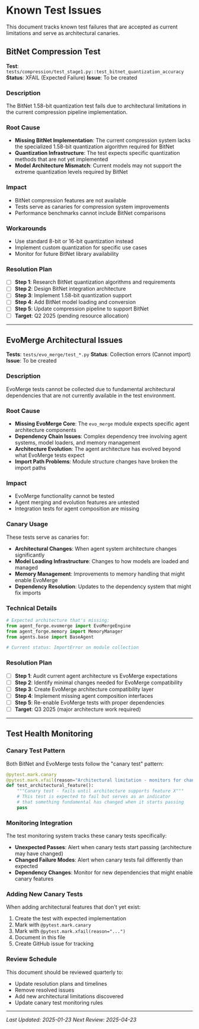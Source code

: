 # Known Test Issues

This document tracks known test failures that are accepted as current limitations and serve as architectural canaries.

## BitNet Compression Test
**Test**: `tests/compression/test_stage1.py::test_bitnet_quantization_accuracy`
**Status**: XFAIL (Expected Failure)
**Issue**: To be created

### Description
The BitNet 1.58-bit quantization test fails due to architectural limitations in the current compression pipeline implementation.

### Root Cause
- **Missing BitNet Implementation**: The current compression system lacks the specialized 1.58-bit quantization algorithm required for BitNet
- **Quantization Infrastructure**: The test expects specific quantization methods that are not yet implemented
- **Model Architecture Mismatch**: Current models may not support the extreme quantization levels required by BitNet

### Impact
- BitNet compression features are not available
- Tests serve as canaries for compression system improvements
- Performance benchmarks cannot include BitNet comparisons

### Workarounds
- Use standard 8-bit or 16-bit quantization instead
- Implement custom quantization for specific use cases
- Monitor for future BitNet library availability

### Resolution Plan
- [ ] **Step 1**: Research BitNet quantization algorithms and requirements
- [ ] **Step 2**: Design BitNet integration architecture  
- [ ] **Step 3**: Implement 1.58-bit quantization support
- [ ] **Step 4**: Add BitNet model loading and conversion
- [ ] **Step 5**: Update compression pipeline to support BitNet
- [ ] **Target**: Q2 2025 (pending resource allocation)

---

## EvoMerge Architectural Issues
**Tests**: `tests/evo_merge/test_*.py`
**Status**: Collection errors (Cannot import)
**Issue**: To be created

### Description
EvoMerge tests cannot be collected due to fundamental architectural dependencies that are not currently available in the test environment.

### Root Cause
- **Missing EvoMerge Core**: The `evo_merge` module expects specific agent architecture components
- **Dependency Chain Issues**: Complex dependency tree involving agent systems, model loaders, and memory management
- **Architecture Evolution**: The agent architecture has evolved beyond what EvoMerge tests expect
- **Import Path Problems**: Module structure changes have broken the import paths

### Impact
- EvoMerge functionality cannot be tested
- Agent merging and evolution features are untested
- Integration tests for agent composition are missing

### Canary Usage
These tests serve as canaries for:
- **Architectural Changes**: When agent system architecture changes significantly
- **Model Loading Infrastructure**: Changes to how models are loaded and managed
- **Memory Management**: Improvements to memory handling that might enable EvoMerge
- **Dependency Resolution**: Updates to the dependency system that might fix imports

### Technical Details
```python
# Expected architecture that's missing:
from agent_forge.evomerge import EvoMergeEngine
from agent_forge.memory import MemoryManager
from agents.base import BaseAgent

# Current status: ImportError on module collection
```

### Resolution Plan
- [ ] **Step 1**: Audit current agent architecture vs EvoMerge expectations
- [ ] **Step 2**: Identify minimal changes needed for EvoMerge compatibility
- [ ] **Step 3**: Create EvoMerge architecture compatibility layer
- [ ] **Step 4**: Implement missing agent composition interfaces
- [ ] **Step 5**: Re-enable EvoMerge tests with proper dependencies
- [ ] **Target**: Q3 2025 (major architecture work required)

---

## Test Health Monitoring

### Canary Test Pattern
Both BitNet and EvoMerge tests follow the "canary test" pattern:

```python
@pytest.mark.canary
@pytest.mark.xfail(reason="Architectural limitation - monitors for changes")
def test_architectural_feature():
    """Canary test - fails until architecture supports feature X"""
    # This test is expected to fail but serves as an indicator
    # that something fundamental has changed when it starts passing
    pass
```

### Monitoring Integration
The test monitoring system tracks these canary tests specifically:

- **Unexpected Passes**: Alert when canary tests start passing (architecture may have changed)
- **Changed Failure Modes**: Alert when canary tests fail differently than expected
- **Dependency Changes**: Monitor for new dependencies that might enable canary features

### Adding New Canary Tests
When adding architectural features that don't yet exist:

1. Create the test with expected implementation
2. Mark with `@pytest.mark.canary`
3. Mark with `@pytest.mark.xfail(reason="...")`  
4. Document in this file
5. Create GitHub issue for tracking

### Review Schedule
This document should be reviewed quarterly to:
- Update resolution plans and timelines
- Remove resolved issues
- Add new architectural limitations discovered
- Update canary test monitoring rules

---

*Last Updated: 2025-01-23*
*Next Review: 2025-04-23*